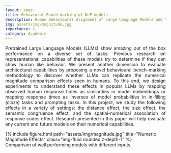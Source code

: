 ```yaml
---
layout: page
title: Behavioral Bench-marking of NLP models
description: Human Behavioural Alignment of Large Language Models and the impact on social decision making
img: assets/img/magnitude.jpg
importance: 1
category: Academic
---
```



<p style='text-align: justify;'>Pretrained Large Language Models (LLMs) show amazing out of the box performance on a diverse set of tasks. Previous research on representational capabilities of these models try to determine if they can show human like behavior. We present another dimension to evaluate architectural capabilities by proposing a novel behavioural bench-marking methodology to discover whether LLMs can replicate the numerical magnitude comparison effects seen in humans. To this end, we design experiments to understand these effects in popular LLMs by mapping observed human response times as similarities in model embeddings or mapping response times as inverses of model probabilities in in-filling (cloze) tasks and prompting tasks. In this project, we study the following effects in a variety of settings: the distance effect, the size effect, the semantic congruence effect, and the spatial-numerical association of response codes effect. Research presented in this paper will help evaluate any current and future models on their numerical capabilities.</p>

<div class="row">
    <div class="col-sm mt-3 mt-md-0">
        {% include figure.html path="assets/img/magnitude.jpg" title="Numeric Magnitude Effects" class="img-fluid rounded z-depth-1" %}
    </div>
</div>
<div class="caption">
    Comparison of well performing models with different inputs.
</div>
